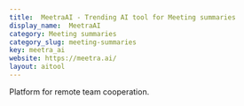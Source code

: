 ```yaml
---
title:  MeetraAI - Trending AI tool for Meeting summaries
display_name:  MeetraAI
category: Meeting summaries
category_slug: meeting-summaries
key: meetra_ai
website: https://meetra.ai/
layout: aitool
---
```


Platform for remote team cooperation.
